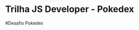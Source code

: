 # Trilha JS Developer - Pokedex
 
#Desafio Pokedex

<!--- Atualização com botão de navegação apontador, e alteração na cor do title para um tom mais claro para armonizar com as demais cores da Pokedex. -->